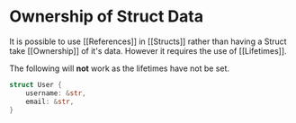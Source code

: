 # Ownership of Struct Data
It is possible to use [[References]] in [[Structs]] rather than having a Struct take [[Ownership]]  of it's data. However it requires the use of [[Lifetimes]]. 

The following will **not** work as the lifetimes have not be set.

```rust
struct User {
	username: &str,
	email: &str,
}
```
